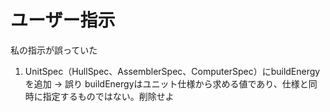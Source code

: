 # ユーザー指示

私の指示が誤っていた

1. UnitSpec（HullSpec、AssemblerSpec、ComputerSpec）にbuildEnergyを追加
   -> 誤り
   buildEnergyはユニット仕様から求める値であり、仕様と同時に指定するものではない。削除せよ

